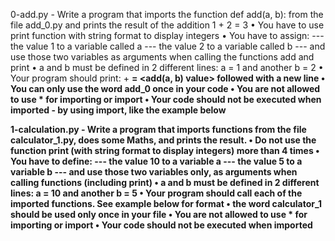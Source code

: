 0-add.py - Write a program that imports the function def add(a, b): from the file add_0.py and prints the result of the addition 1 + 2 = 3
	• You have to use print function with string format to display integers
	• You have to assign:
	--- the value 1 to a variable called a
	--- the value 2 to a variable called b
	--- and use those two variables as arguments when calling the functions add and print
	• a and b must be defined in 2 different lines: a = 1 and another b = 2
	• Your program should print: <a value> + <b value> = <add(a, b) value> followed with a new line
	• You can only use the word add_0 once in your code
	• You are not allowed to use * for importing or __import__
	• Your code should not be executed when imported - by using __import__, like the example below

1-calculation.py - Write a program that imports functions from the file calculator_1.py, does some Maths, and prints the result.
      • Do not use the function print (with string format to display integers) more than 4 times
      • You have to define:
      --- the value 10 to a variable a
      --- the value 5 to a variable b
      --- and use those two variables only, as arguments when calling functions (including print)
      • a and b must be defined in 2 different lines: a = 10 and another b = 5
      • Your program should call each of the imported functions. See example below for format
      • the word calculator_1 should be used only once in your file
      • You are not allowed to use * for importing or __import__
      • Your code should not be executed when imported

